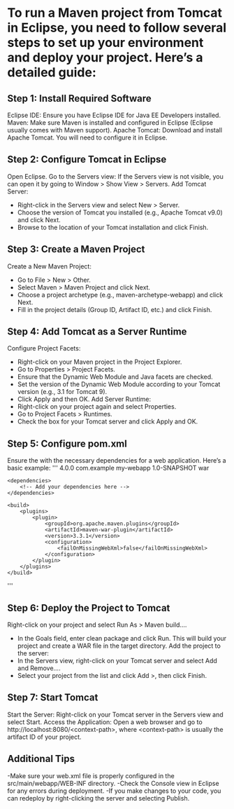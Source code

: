 # To run a Maven project from Tomcat in Eclipse, you need to follow several steps to set up your environment and deploy your project. Here’s a detailed guide:

## Step 1: Install Required Software

Eclipse IDE: Ensure you have Eclipse IDE for Java EE Developers installed.
Maven: Make sure Maven is installed and configured in Eclipse (Eclipse usually comes with Maven support).
Apache Tomcat: Download and install Apache Tomcat. You will need to configure it in Eclipse.
## Step 2: Configure Tomcat in Eclipse

Open Eclipse.
Go to the Servers view: If the Servers view is not visible, you can open it by going to Window > Show View > Servers.
Add Tomcat Server:
- Right-click in the Servers view and select New > Server.
- Choose the version of Tomcat you installed (e.g., Apache Tomcat v9.0) and click Next.
- Browse to the location of your Tomcat installation and click Finish.
## Step 3: Create a Maven Project

Create a New Maven Project:
- Go to File > New > Other.
- Select Maven > Maven Project and click Next.
- Choose a project archetype (e.g., maven-archetype-webapp) and click Next.
- Fill in the project details (Group ID, Artifact ID, etc.) and click Finish.
## Step 4: Add Tomcat as a Server Runtime

Configure Project Facets:
- Right-click on your Maven project in the Project Explorer.
- Go to Properties > Project Facets.
- Ensure that the Dynamic Web Module and Java facets are checked.
- Set the version of the Dynamic Web Module according to your Tomcat version (e.g., 3.1 for Tomcat 9).
- Click Apply and then OK.
Add Server Runtime:
- Right-click on your project again and select Properties.
- Go to Project Facets > Runtimes.
- Check the box for your Tomcat server and click Apply and OK.
## Step 5: Configure pom.xml

Ensure the with the necessary dependencies for a web application. Here’s a basic example:
'''
<project xmlns="http://maven.apache.org/POM/4.0.0" 
         xmlns:xsi="http://www.w3.org/2001/XMLSchema-instance" 
         xsi:schemaLocation="http://maven.apache.org/POM/4.0.0 http://maven.apache.org/xsd/maven-4.0.0.xsd"> 
    <modelVersion>4.0.0</modelVersion> 
    <groupId>com.example</groupId> 
    <artifactId>my-webapp</artifactId> 
    <version>1.0-SNAPSHOT</version> 
    <packaging>war</packaging> 
 
    <dependencies> 
        <!-- Add your dependencies here --> 
    </dependencies> 
 
    <build> 
        <plugins> 
            <plugin> 
                <groupId>org.apache.maven.plugins</groupId> 
                <artifactId>maven-war-plugin</artifactId> 
                <version>3.3.1</version> 
                <configuration> 
                    <failOnMissingWebXml>false</failOnMissingWebXml> 
                </configuration> 
            </plugin> 
        </plugins> 
    </build> 
</project> 
'''

## Step 6: Deploy the Project to Tomcat

Right-click on your project and select Run As > Maven build....
- In the Goals field, enter clean package and click Run. This will build your project and create a WAR file in the target directory.
Add the project to the server:
- In the Servers view, right-click on your Tomcat server and select Add and Remove....
- Select your project from the list and click Add &gt;, then click Finish.
## Step 7: Start Tomcat

Start the Server: Right-click on your Tomcat server in the Servers view and select Start.
Access the Application: Open a web browser and go to http://localhost:8080/&lt;context-path&gt;, where &lt;context-path&gt; is usually the artifact ID of your project.
## Additional Tips

-Make sure your web.xml file is properly configured in the src/main/webapp/WEB-INF directory.
-Check the Console view in Eclipse for any errors during deployment.
-If you make changes to your code, you can redeploy by right-clicking the server and selecting Publish.
